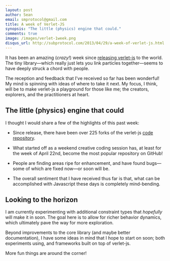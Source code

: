 ```yaml
---
layout: post
author: Sean
email: smprotocol@gmail.com
title: A week of Verlet-JS
synopsis: "The little (physics) engine that could."
comments: true
image: /images/verlet-1week.png
disqus_url: http://subprotocol.com/2013/04/29/a-week-of-verlet-js.html
---
```


It has been an amazing (*crazy!*) week since [releasing verlet-js](/system/introducing-verlet-js.html) to the world. The tiny library&mdash;which really just lets you link particles together&mdash;seems to have deeply struck a chord with people.  

The reception and feedback that I've received so far has been wonderful! My mind is spinning with ideas of where to take it next. My focus, I think, will be to make verlet-js a playground for those like me; the creators, explorers, and the practitioners at heart.


The little (physics) engine that could
--------------------------------------

I thought I would share a few of the highlights of this past week:

* Since release, there have been over 225 forks of the verlet-js [code repository](https://github.com/subprotocol/verlet-js).

* What started off as a weekend creative coding session has, at least for the week of April 22nd, become the most popular repository on GitHub!

* People are finding areas ripe for enhancement, and have found bugs&mdash;some of which are fixed now&mdash;or soon will be.

* The overall sentiment that I have received thus far is that, what can be accomplished with Javascript these days is completely mind-bending.

<!-- more -->

Looking to the horizon
----------------------

I am currently experimenting with additional constraint types that *hopefully* will make it in soon. The goal here is to allow for richer behavior dynamics, which ultimately pave the way for more exploration.

Beyond improvements to the core library (and maybe better documentation), I have some ideas in mind that I hope to start on soon; both experiments using, and frameworks built on top of verlet-js.

More fun things are around the corner!

